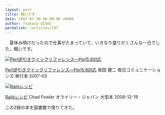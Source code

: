 ```yaml
---
layout: post
title: 眠いです
date: 2007-07-30 00:00:00 +0900
author: Tsukasa OISHI
permalink: /articles/197
---
```


　夏休み明けだったので仕事がたまっていて、いきなり盛りだくさんな一日でした。眠いです。

 [![Perl逆引きクイックリファレンス―Perl5.8対応](https://images-na.ssl-images-amazon.com/images/I/31b-cXkb67L._SL160_.jpg "Perl逆引きクイックリファレンス―Perl5.8対応")](http://www.amazon.co.jp/Perl%E9%80%86%E5%BC%95%E3%81%8D%E3%82%AF%E3%82%A4%E3%83%83%E3%82%AF%E3%83%AA%E3%83%95%E3%82%A1%E3%83%AC%E3%83%B3%E3%82%B9%E2%80%95Perl5-8%E5%AF%BE%E5%BF%9C-%E5%9D%82%E7%94%B0-%E5%81%A5%E4%BA%8C/dp/483992287X%3FSubscriptionId%3DAKIAIKJECTBTL3JTYTKA%26tag%3Dkaeruspoon-22%26linkCode%3Dxm2%26camp%3D2025%26creative%3D165953%26creativeASIN%3D483992287X)

 [Perl逆引きクイックリファレンス―Perl5.8対応](http://www.amazon.co.jp/Perl%E9%80%86%E5%BC%95%E3%81%8D%E3%82%AF%E3%82%A4%E3%83%83%E3%82%AF%E3%83%AA%E3%83%95%E3%82%A1%E3%83%AC%E3%83%B3%E3%82%B9%E2%80%95Perl5-8%E5%AF%BE%E5%BF%9C-%E5%9D%82%E7%94%B0-%E5%81%A5%E4%BA%8C/dp/483992287X%3FSubscriptionId%3DAKIAIKJECTBTL3JTYTKA%26tag%3Dkaeruspoon-22%26linkCode%3Dxm2%26camp%3D2025%26creative%3D165953%26creativeASIN%3D483992287X)
坂田 健二
毎日コミュニケーションズ
単行本
2007-03

 [![Railsレシピ](https://images-na.ssl-images-amazon.com/images/I/41OPwL%2BuBZL._SL160_.jpg "Railsレシピ")](http://www.amazon.co.jp/Rails%E3%83%AC%E3%82%B7%E3%83%94-Chad-Fowler/dp/4873113121%3FSubscriptionId%3DAKIAIKJECTBTL3JTYTKA%26tag%3Dkaeruspoon-22%26linkCode%3Dxm2%26camp%3D2025%26creative%3D165953%26creativeASIN%3D4873113121)

 [Railsレシピ](http://www.amazon.co.jp/Rails%E3%83%AC%E3%82%B7%E3%83%94-Chad-Fowler/dp/4873113121%3FSubscriptionId%3DAKIAIKJECTBTL3JTYTKA%26tag%3Dkaeruspoon-22%26linkCode%3Dxm2%26camp%3D2025%26creative%3D165953%26creativeASIN%3D4873113121)
Chad Fowler
オライリー・ジャパン
大型本
2006-12-19

この2冊の本を図書館で借りてきた。
